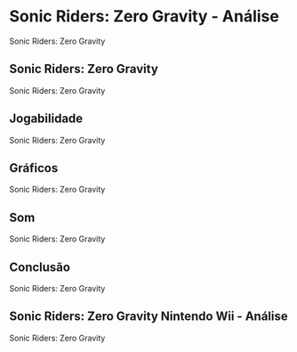 ---
---

# Sonic Riders: Zero Gravity - Análise

Sonic Riders: Zero Gravity

## Sonic Riders: Zero Gravity

Sonic Riders: Zero Gravity

## Jogabilidade

Sonic Riders: Zero Gravity

## Gráficos

Sonic Riders: Zero Gravity

## Som

Sonic Riders: Zero Gravity

## Conclusão

Sonic Riders: Zero Gravity

## Sonic Riders: Zero Gravity Nintendo Wii - Análise

Sonic Riders: Zero Gravity
